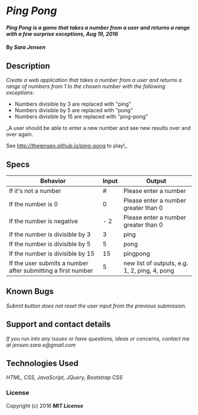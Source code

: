 # _Ping Pong_

#### _Ping Pong is a game that takes a number from a user and returns a range with a few surprise exceptions, Aug 19, 2016_

#### By _**Sara Jensen**_

## Description

_Create a web application that takes a number from a user and returns a range of numbers from 1 to the chosen number with the following exceptions:_

* Numbers divisible by 3 are replaced with "ping"
* Numbers divisible by 5 are replaced with "pong"
* Numbers divisible by 15 are replaced with "ping-pong"

_A user should be able to enter a new number and see new results over and over again.

See http://thejensen.github.io/ping-pong to play!_

## Specs

| Behavior | Input | Output |
| --- | --- | --- |
| If it's not a number | # | Please enter a number |
| If the number is 0 | 0 | Please enter a number greater than 0 |
| If the number is negative | - 2 | Please enter a number greater than 0  |
| If the number is divisible by 3 | 3 | ping |
| If the number is divisible by 5 | 5 | pong |
| If the number is divisible by 15 | 15 | pingpong |
| If the user submits a number after submitting a first number | 5 | new list of outputs, e.g. 1, 2, ping, 4, pong |

## Known Bugs

_Submit button does not reset the user input from the previous submission._

## Support and contact details

_If you run into any issues or have questions, ideas or concerns, contact me at jensen.sara.e@gmail.com_

## Technologies Used

_HTML, CSS, JavaScript, JQuery, Bootstrap CSS_

### License

Copyright (c) 2016 **_MIT License_**
